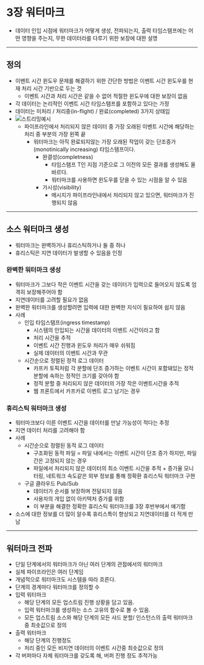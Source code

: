 # 3장 워터마크

- 데이터 인입 시점에 워터마크가 어떻게 생성, 전파되는지, 출력 타임스탬프에는 어떤 영향을 주는지, 무한 데이터라를 다루기 위한 보장에 대한 설명

---

## 정의

- 이벤트 시간 윈도우 문제를 해결하기 위한 간단한 방법은 이벤트 시간 윈도우를 현재 처리 시간 기반으로 두는 것
  - 이벤트 시간과 처리 시간은 같을 수 없어 적절한 윈도우에 대한 보장이 없음
- 각 데이터는 논리적인 이벤트 시간 타임스탬프를 포함하고 있다는 가정
- 데이터는 미처리 / 처리중(in-flight) / 완료(completed) 3가지 상태임
- ![스트리밍예시](https://www.oreilly.com/library/view/streaming-systems/9781491983867/assets/stsy_0301.png)
  - 파이프라인에서 처리되지 않은 데이터 중 가장 오래된 이벤트 시간에 해당하는 처리 중 부분의 가장 왼쪽 끝
    - 워터마크는 아직 완료되지않는 가장 오래된 작업이 갖는 단조증가(monotinically increasing) 타임스탬프이다.
      - 완결성(completness)
        - 타임스탬프 T인 지점 기준으로 그 이전의 모든 결과를 생성해도 올바르다.
        - 워터마크를 사용하면 윈도우를 닫을 수 있는 시점을 알 수 있음
      - 가시성(visibility)
        - 메시지가 파이프라인내에서 처리되지 않고 있으면, 워터마크가 진행되지 않음

---

## 소스 워터마크 생성

- 워터마크는 완벽하거나 휴리스틱하거나 둘 중 하나
- 휴리스틱은 지연 데이터가 발생할 수 있음을 인정

### 완벽한 워터마크 생성

- 워터마크가 그보다 작은 이벤트 시간을 갖는 데이터가 입력으로 들어오지 않도록 엄격히 보장해주어야 함
- 지연데이터를 고려할 필요가 없음
- 완벽한 워터마크를 생성할려면 입력에 대한 완벽한 지식이 필요하여 쉽지 않음
- 사례  
  - 인입 타임스탬프(ingress timestamp)
    - 시스템의 인입되는 시간을 데이터의 이벤트 시간이라고 함
    - 처리 시간을 추적
    - 이벤트 시간 진행과 윈도우 처리가 매우 쉬워짐
    - 실제 데이터의 이벤트 시간과 무관
  - 시간순으로 정렬된 정적 로그 데이터
    - 카프카 토픽처럼 각 분할에 단조 증가하는 이벤트 시간이 포함돼있는 정적 분할에 속하는 정적인 크기를 갖아야 함
    - 정적 분할 중 처리되지 않은 데이터의 가장 작은 이벤트시간을 추적
    - 웹 프론트에서 카프카로 이벤트 로그 남기는 경우

### 휴리스틱 워터마크 생성

- 워터마크보다 이른 이벤트 시간을 데이터를 만날 가능성이 적다는 추정
- 지연 데이터 처리를 고려해야 함
- 사례
  - 시간순으로 정렬된 동적 로그 데이터
    - 구조화된 동적 파일 = 파일 내에서는 이벤트 시간이 단조 증가 하지만, 파일간은 고정되지 않는 경우
    - 파일에서 처리되지 않은 데이터의 최소 이벤트 시간을 추적 + 증가율 모니터링, 네트워크 속도같은 외부 정보를 통해 정확환 휴리스틱 워터마크 구현
  - 구글 클라우드 Pub/Sub
    - 데이터가 순서를 보장하며 전달되지 않음
    - 사용자의 개입 없이 아키텍처 증가를 위함
    - 이 부분을 해결한 정확한 휴리스틱 워터마크를 3장 후반부에서 얘기함
- 소스에 대한 정보를 더 많이 알수록 휴리스특이 향상되고 지연데이터를 더 적게 만남

---

## 워터마크 전파

- 단일 단계에서의 워터마크가 아닌 여러 단계의 관점에서의 워터마크
- 실제 파이프라인은 여러 단계임
- 개념적으로 워터마크도 시스템을 따라 흐른다.
- 단계의 경계마다 워터마크를 정의할 수 
- 입력 워터마크
  - 해당 단계의 모든 업스트림 진행 상황을 담고 있음.
  - 입력 워터마크를 생성하는 소스 고유의 함수로 볼 수 있음.
  - 모든 업스트림 소스와 해당 단계의 모든 샤드 분할/ 인스턴스의 출력 워터마크 중 최솟값으로 정의
- 출력 워터마크
  - 해당 단계의 진행정도
  - 처리 중인 모든 비지연 데이터의 이벤트 시간중 최솟값으로 정의
- 각 버퍼마다 자체 워터마크를 갖도록 해, 버퍼 진행 정도 추적가능
